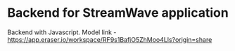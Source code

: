 # Backend for StreamWave application


Backend with Javascript.
Model link - https://app.eraser.io/workspace/RF9s1BafjO5ZhMoo4Lls?origin=share
